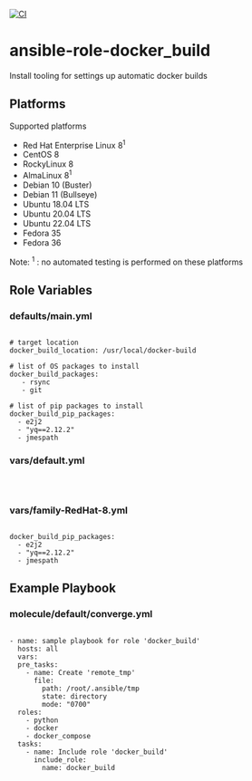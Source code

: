 [![CI](https://github.com/de-it-krachten/ansible-role-docker_build/workflows/CI/badge.svg?event=push)](https://github.com/de-it-krachten/ansible-role-docker_build/actions?query=workflow%3ACI)


# ansible-role-docker_build

Install tooling for settings up automatic docker builds


## Platforms

Supported platforms

- Red Hat Enterprise Linux 8<sup>1</sup>
- CentOS 8
- RockyLinux 8
- AlmaLinux 8<sup>1</sup>
- Debian 10 (Buster)
- Debian 11 (Bullseye)
- Ubuntu 18.04 LTS
- Ubuntu 20.04 LTS
- Ubuntu 22.04 LTS
- Fedora 35
- Fedora 36

Note:
<sup>1</sup> : no automated testing is performed on these platforms

## Role Variables
### defaults/main.yml
<pre><code>
# target location
docker_build_location: /usr/local/docker-build

# list of OS packages to install
docker_build_packages:
   - rsync
   - git

# list of pip packages to install
docker_build_pip_packages:
  - e2j2
  - "yq==2.12.2"
  - jmespath
</pre></code>

### vars/default.yml
<pre><code>

</pre></code>

### vars/family-RedHat-8.yml
<pre><code>
docker_build_pip_packages:
  - e2j2
  - "yq==2.12.2"
  - jmespath
</pre></code>



## Example Playbook
### molecule/default/converge.yml
<pre><code>
- name: sample playbook for role 'docker_build'
  hosts: all
  vars:
  pre_tasks:
    - name: Create 'remote_tmp'
      file:
        path: /root/.ansible/tmp
        state: directory
        mode: "0700"
  roles:
    - python
    - docker
    - docker_compose
  tasks:
    - name: Include role 'docker_build'
      include_role:
        name: docker_build
</pre></code>
